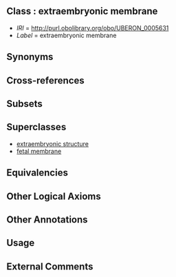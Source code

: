
## Class : extraembryonic membrane

 * *IRI* = http://purl.obolibrary.org/obo/UBERON_0005631
 * *Label* = extraembryonic membrane

## Synonyms


## Cross-references


## Subsets


## Superclasses

 * [extraembryonic structure](../../UBERON/78/UBERON_0000478.md)
 * [fetal membrane](../../UBERON/30/UBERON_0005630.md)

## Equivalencies


## Other Logical Axioms


## Other Annotations


## Usage


## External Comments


